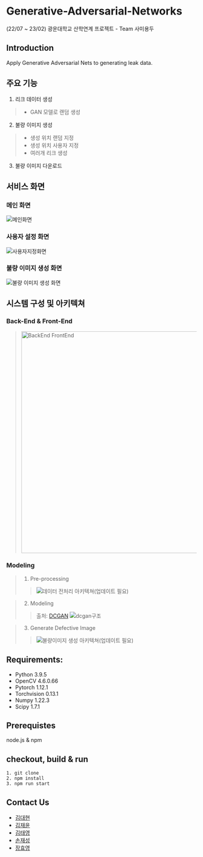 # Generative-Adversarial-Networks
(22/07 ~ 23/02) 광운대학교 산학연계 프로젝트 - Team 사미용두

## Introduction
Apply Generative Adversarial Nets to generating leak data.

## 주요 기능
1. 리크 데이터 생성
>* GAN 모델로 랜덤 생성

2. 불량 이미지 생성
>* 생성 위치 랜덤 지정
>* 생성 위치 사용자 지정
>* 여러개 리크 생성

3. 불량 이미지 다운로드

## 서비스 화면

### 메인 화면

![메인화면](https://user-images.githubusercontent.com/49435654/214221161-7d22fda2-fc1e-437f-8203-15548903a60d.png)

### 사용자 설정 화면

![사용자지정화면](https://user-images.githubusercontent.com/49435654/214539567-062acd1a-b716-4b74-b032-76c2cd566987.png)

### 불량 이미지 생성 화면

![불량 이미지 생성 화면](https://user-images.githubusercontent.com/49435654/214539519-1c42ed91-1b0f-4b55-ae23-2ec2cc26d761.png)

## 시스템 구성 및 아키텍쳐

### Back-End & Front-End

><img width="586" alt="BackEnd   FrontEnd" src="https://user-images.githubusercontent.com/49435654/214540132-9de4ccb3-9f93-4d88-913d-e7fca6e7e054.png">



### Modeling
> 1. Pre-processing
>> ![데이터 전처리 아키텍쳐(업데이트 필요)](https://user-images.githubusercontent.com/49435654/214227127-d231629b-cd5d-4150-ab03-8c82ebaaff55.PNG)

> 
> 2. Modeling
>> 출처: [DCGAN](https://arxiv.org/pdf/1511.06434.pdf)
>> ![dcgan구조](https://user-images.githubusercontent.com/49435654/214542274-3ed33377-1ba8-4a20-ac94-8a17dd7ed414.png)



> 3. Generate Defective Image
>> ![불량이미지 생성 아키텍쳐(업데이트 필요)](https://user-images.githubusercontent.com/49435654/214229041-a5a0402b-aa18-4c9f-b651-fb126d86e511.PNG)


## Requirements:
* Python 3.9.5
* OpenCV 4.6.0.66
* Pytorch 1.12.1
* Torchvision 0.13.1
* Numpy 1.22.3
* Scipy 1.7.1

## Prerequistes

node.js & npm

## checkout, build & run

```
1. git clone
2. npm install 
3. npm run start
```

## Contact Us
* [김대현](https://github.com/DevDae)
* [김재윤](https://github.com/kimjaeyoonn)
* [김태영](https://github.com/kty4119)
* [손재성](https://github.com/noseaj)
* [장효영](https://github.com/HyoYoung22)

